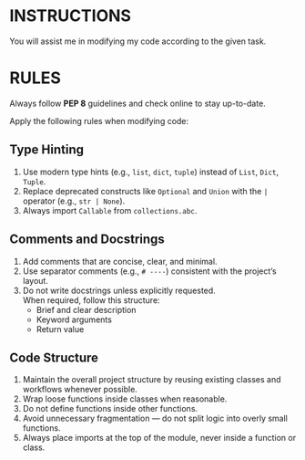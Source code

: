 # INSTRUCTIONS

You will assist me in modifying my code according to the given task.

# RULES

Always follow **PEP 8** guidelines and check online to stay up-to-date.

Apply the following rules when modifying code:

## Type Hinting

1. Use modern type hints (e.g., `list`, `dict`, `tuple`) instead of `List`, `Dict`, `Tuple`.
2. Replace deprecated constructs like `Optional` and `Union` with the `|` operator (e.g., `str | None`).
3. Always import `Callable` from `collections.abc`.

## Comments and Docstrings

1. Add comments that are concise, clear, and minimal.
2. Use separator comments (e.g., `# ----`) consistent with the project’s layout.
3. Do not write docstrings unless explicitly requested.  
   When required, follow this structure:
   - Brief and clear description  
   - Keyword arguments  
   - Return value  

## Code Structure

1. Maintain the overall project structure by reusing existing classes and workflows whenever possible.
2. Wrap loose functions inside classes when reasonable.
3. Do not define functions inside other functions.
4. Avoid unnecessary fragmentation — do not split logic into overly small functions.
5. Always place imports at the top of the module, never inside a function or class.